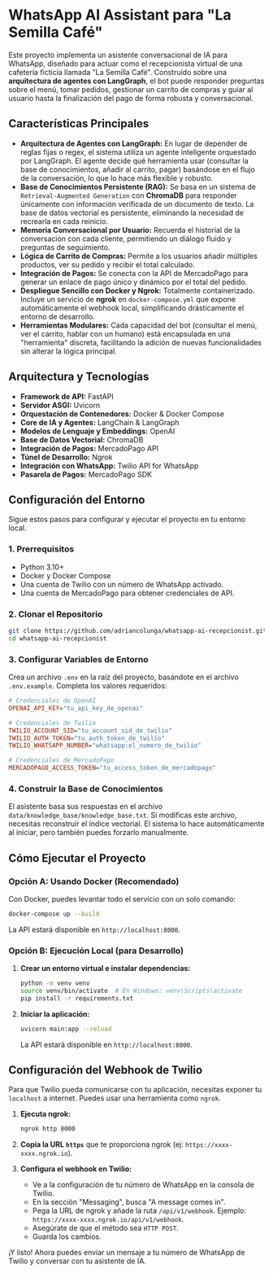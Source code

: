 # WhatsApp AI Assistant para "La Semilla Café"

Este proyecto implementa un asistente conversacional de IA para WhatsApp, diseñado para actuar como el recepcionista virtual de una cafetería ficticia llamada "La Semilla Café". Construido sobre una **arquitectura de agentes con LangGraph**, el bot puede responder preguntas sobre el menú, tomar pedidos, gestionar un carrito de compras y guiar al usuario hasta la finalización del pago de forma robusta y conversacional.

## Características Principales

- **Arquitectura de Agentes con LangGraph:** En lugar de depender de reglas fijas o regex, el sistema utiliza un agente inteligente orquestado por LangGraph. El agente decide qué herramienta usar (consultar la base de conocimientos, añadir al carrito, pagar) basándose en el flujo de la conversación, lo que lo hace más flexible y robusto.
- **Base de Conocimientos Persistente (RAG):** Se basa en un sistema de `Retrieval-Augmented Generation` con **ChromaDB** para responder únicamente con información verificada de un documento de texto. La base de datos vectorial es persistente, eliminando la necesidad de recrearla en cada reinicio.
- **Memoria Conversacional por Usuario:** Recuerda el historial de la conversación con cada cliente, permitiendo un diálogo fluido y preguntas de seguimiento.
- **Lógica de Carrito de Compras:** Permite a los usuarios añadir múltiples productos, ver su pedido y recibir el total calculado.
- **Integración de Pagos:** Se conecta con la API de MercadoPago para generar un enlace de pago único y dinámico por el total del pedido.
- **Despliegue Sencillo con Docker y Ngrok:** Totalmente containerizado. Incluye un servicio de **ngrok** en `docker-compose.yml` que expone automáticamente el webhook local, simplificando drásticamente el entorno de desarrollo.
- **Herramientas Modulares:** Cada capacidad del bot (consultar el menú, ver el carrito, hablar con un humano) está encapsulada en una "herramienta" discreta, facilitando la adición de nuevas funcionalidades sin alterar la lógica principal.

## Arquitectura y Tecnologías

- **Framework de API:** FastAPI
- **Servidor ASGI:** Uvicorn
- **Orquestación de Contenedores:** Docker & Docker Compose
- **Core de IA y Agentes:** LangChain & LangGraph
- **Modelos de Lenguaje y Embeddings:** OpenAI
- **Base de Datos Vectorial:** ChromaDB
- **Integración de Pagos:** MercadoPago API
- **Túnel de Desarrollo:** Ngrok
- **Integración con WhatsApp:** Twilio API for WhatsApp
- **Pasarela de Pagos:** MercadoPago SDK

## Configuración del Entorno

Sigue estos pasos para configurar y ejecutar el proyecto en tu entorno local.

### 1. Prerrequisitos

- Python 3.10+
- Docker y Docker Compose
- Una cuenta de Twilio con un número de WhatsApp activado.
- Una cuenta de MercadoPago para obtener credenciales de API.

### 2. Clonar el Repositorio

```bash
git clone https://github.com/adriancolunga/whatsapp-ai-recepcionist.git
cd whatsapp-ai-recepcionist
```

### 3. Configurar Variables de Entorno

Crea un archivo `.env` en la raíz del proyecto, basándote en el archivo `.env.example`. Completa los valores requeridos:

```ini
# Credenciales de OpenAI
OPENAI_API_KEY="tu_api_key_de_openai"

# Credenciales de Twilio
TWILIO_ACCOUNT_SID="tu_account_sid_de_twilio"
TWILIO_AUTH_TOKEN="tu_auth_token_de_twilio"
TWILIO_WHATSAPP_NUMBER="whatsapp:el_numero_de_twilio"

# Credenciales de MercadoPago
MERCADOPAGO_ACCESS_TOKEN="tu_access_token_de_mercadopago"
```

### 4. Construir la Base de Conocimientos

El asistente basa sus respuestas en el archivo `data/knowledge_base/knowledge_base.txt`. Si modificas este archivo, necesitas reconstruir el índice vectorial. El sistema lo hace automáticamente al iniciar, pero también puedes forzarlo manualmente.

## Cómo Ejecutar el Proyecto

### Opción A: Usando Docker (Recomendado)

Con Docker, puedes levantar todo el servicio con un solo comando:

```bash
docker-compose up --build
```

La API estará disponible en `http://localhost:8000`.

### Opción B: Ejecución Local (para Desarrollo)

1.  **Crear un entorno virtual e instalar dependencias:**

    ```bash
    python -m venv venv
    source venv/bin/activate  # En Windows: venv\Scripts\activate
    pip install -r requirements.txt
    ```

2.  **Iniciar la aplicación:**

    ```bash
    uvicorn main:app --reload
    ```

    La API estará disponible en `http://localhost:8000`.

## Configuración del Webhook de Twilio

Para que Twilio pueda comunicarse con tu aplicación, necesitas exponer tu `localhost` a internet. Puedes usar una herramienta como `ngrok`.

1.  **Ejecuta ngrok:**

    ```bash
    ngrok http 8000
    ```

2.  **Copia la URL `https`** que te proporciona ngrok (ej: `https://xxxx-xxxx.ngrok.io`).

3.  **Configura el webhook en Twilio:**
    -   Ve a la configuración de tu número de WhatsApp en la consola de Twilio.
    -   En la sección "Messaging", busca "A message comes in".
    -   Pega la URL de ngrok y añade la ruta `/api/v1/webhook`. Ejemplo: `https://xxxx-xxxx.ngrok.io/api/v1/webhook`.
    -   Asegúrate de que el método sea `HTTP POST`.
    -   Guarda los cambios.

¡Y listo! Ahora puedes enviar un mensaje a tu número de WhatsApp de Twilio y conversar con tu asistente de IA.
